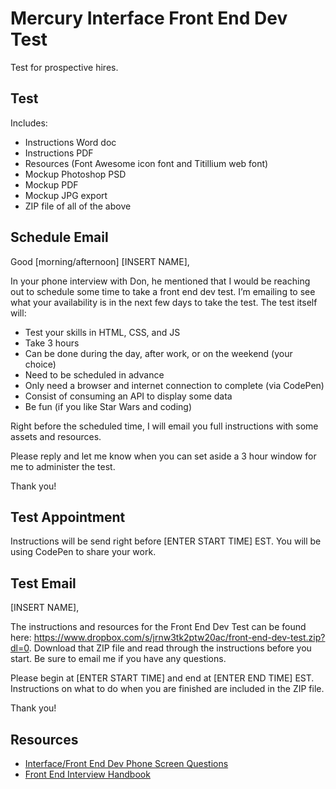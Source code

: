 # Mercury Interface Front End Dev Test

Test for prospective hires.

## Test

Includes:

* Instructions Word doc
* Instructions PDF
* Resources (Font Awesome icon font and Titillium web font)
* Mockup Photoshop PSD
* Mockup PDF
* Mockup JPG export
* ZIP file of all of the above

## Schedule Email

Good [morning/afternoon] [INSERT NAME],

In your phone interview with Don, he mentioned that I would be reaching out to schedule some time to take a front end dev test. I’m emailing to see what your availability is in the next few days to take the test. The test itself will:

* Test your skills in HTML, CSS, and JS
* Take 3 hours
* Can be done during the day, after work, or on the weekend (your choice)
* Need to be scheduled in advance
* Only need a browser and internet connection to complete (via CodePen)
* Consist of consuming an API to display some data
* Be fun (if you like Star Wars and coding)

Right before the scheduled time, I will email you full instructions with some assets and resources.

Please reply and let me know when you can set aside a 3 hour window for me to administer the test.

Thank you!

## Test Appointment

Instructions will be send right before [ENTER START TIME] EST. You will be using CodePen to share your work.

## Test Email

[INSERT NAME],

The instructions and resources for the Front End Dev Test can be found here: https://www.dropbox.com/s/jrnw3tk2ptw20ac/front-end-dev-test.zip?dl=0. Download that ZIP file and read through the instructions before you start. Be sure to email me if you have any questions.

Please begin at [ENTER START TIME] and end at [ENTER END TIME] EST. Instructions on what to do when you are finished are included in the ZIP file.

Thank you!

## Resources

* [Interface/Front End Dev Phone Screen Questions](https://mercury.sharepoint.com/sites/tech/_layouts/OneNote.aspx?id=%2Fsites%2Ftech%2FSiteAssets%2FTech%20Services%20Notebook&wd=target%28Interface%20-%20Recruiting.one%7C80F7E34A-4518-431D-AD5F-EF670B1A1CC0%2FInterface%20Phone%20Screen%20Questions%7CEF246EC3-C8E1-44D9-8AFA-BD7F6F5A3152%2F%29)
* [Front End Interview Handbook](https://github.com/yangshun/front-end-interview-handbook)